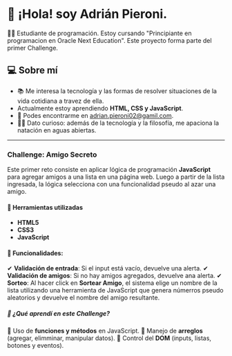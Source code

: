# 👋 ¡Hola! soy  Adrián Pieroni.

👨‍🎓 Estudiante de programación. Estoy cursando "Principiante en programacion en Oracle Next Education". Este proyecto forma parte del primer Challenge.

## 💻 Sobre mí
- 📚 Me interesa la tecnología y las formas de resolver situaciones de la vida cotidiana a travez de ella.
- Actualmente estoy aprendiendo **HTML, CSS y JavaScript**.
- 📧 Podes encontrarme en adrian.pieroni02@gamil.com.
- 🏊‍♂️ Dato curioso: además de la tecnología y la filosofía, me apaciona la natación en aguas abiertas.

---

### Challenge: Amigo Secreto
Este primer reto consiste en aplicar lógica de programación **JavaScript** para agregar amigos a una lista en una página web. Luego a partir de la lista ingresada, la lógica selecciona con una funcionalidad pseudo al azar una amigo.

#### 🧰 Herramientas utilizadas
- **HTML5**
- **CSS3**
- **JavaScript**

#### 🧾 Funcionalidades:
✔ **Validación de entrada**: Si el input está vacío, devuelve una alerta.
✔ **Validación de amigos**: Si no hay amigos agregados, devuelve ana alerta.
✔ **Sorteo**: Al hacer click en **Sortear Amigo**, el sistema elige un nombre de la lista utilizando una herramienta de JavaScript que genera númerros pseudo aleatorios y devuelve el nombre del amigo resultante.

##### 🎯 **¿Qué aprendí en este Challenge?**
🛫 Uso de **funciones y métodos** en JavaScript.
🛫 Manejo de **arreglos** (agregar, elimminar, manipular datos).
🛫 Control del **DOM** (inputs, listas, botones y eventos).